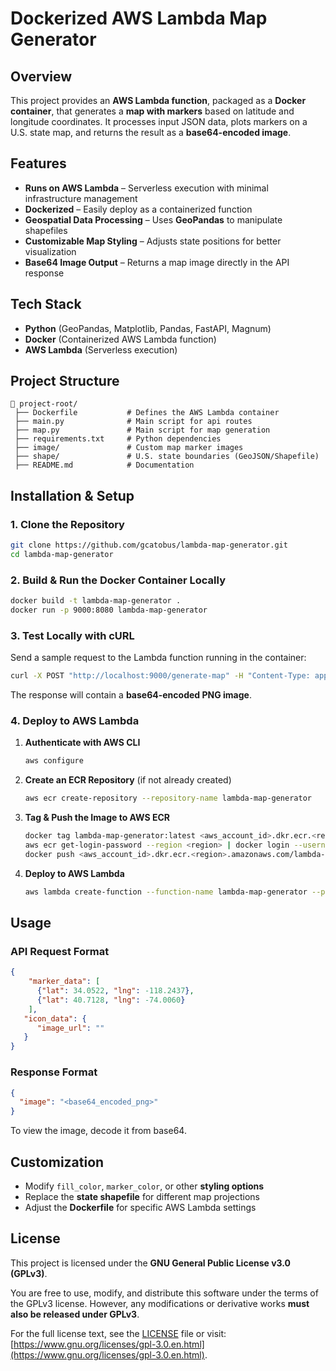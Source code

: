 # Dockerized AWS Lambda Map Generator

## Overview
This project provides an **AWS Lambda function**, packaged as a **Docker container**, that generates a **map with markers** based on latitude and longitude coordinates. It processes input JSON data, plots markers on a U.S. state map, and returns the result as a **base64-encoded image**.

## Features
- **Runs on AWS Lambda** – Serverless execution with minimal infrastructure management
- **Dockerized** – Easily deploy as a containerized function
- **Geospatial Data Processing** – Uses **GeoPandas** to manipulate shapefiles
- **Customizable Map Styling** – Adjusts state positions for better visualization
- **Base64 Image Output** – Returns a map image directly in the API response

## Tech Stack
- **Python** (GeoPandas, Matplotlib, Pandas, FastAPI, Magnum)
- **Docker** (Containerized AWS Lambda function)
- **AWS Lambda** (Serverless execution)

## Project Structure
```
📂 project-root/
 ├── Dockerfile           # Defines the AWS Lambda container
 ├── main.py              # Main script for api routes
 ├── map.py               # Main script for map generation
 ├── requirements.txt     # Python dependencies
 ├── image/               # Custom map marker images
 ├── shape/               # U.S. state boundaries (GeoJSON/Shapefile)
 ├── README.md            # Documentation
```

## Installation & Setup

### 1. Clone the Repository
```sh
git clone https://github.com/gcatobus/lambda-map-generator.git
cd lambda-map-generator
```

### 2. Build & Run the Docker Container Locally
```sh
docker build -t lambda-map-generator .
docker run -p 9000:8080 lambda-map-generator
```

### 3. Test Locally with cURL
Send a sample request to the Lambda function running in the container:
```sh
curl -X POST "http://localhost:9000/generate-map" -H "Content-Type: application/json" -d '{"marker_data": [{"lat": 34.05, "lng": -118.25}], "icon_data": {"image_url": ""}}'
```
The response will contain a **base64-encoded PNG image**.

### 4. Deploy to AWS Lambda
1. **Authenticate with AWS CLI**
   ```sh
   aws configure
   ```
2. **Create an ECR Repository** (if not already created)
   ```sh
   aws ecr create-repository --repository-name lambda-map-generator
   ```
3. **Tag & Push the Image to AWS ECR**
   ```sh
   docker tag lambda-map-generator:latest <aws_account_id>.dkr.ecr.<region>.amazonaws.com/lambda-map-generator:latest
   aws ecr get-login-password --region <region> | docker login --username AWS --password-stdin <aws_account_id>.dkr.ecr.<region>.amazonaws.com
   docker push <aws_account_id>.dkr.ecr.<region>.amazonaws.com/lambda-map-generator:latest
   ```
4. **Deploy to AWS Lambda**
   ```sh
   aws lambda create-function --function-name lambda-map-generator --package-type Image --code ImageUri=<aws_account_id>.dkr.ecr.<region>.amazonaws.com/lambda-maps:latest --role <IAM_role_ARN>
   ```

## Usage

### API Request Format
```json
{
    "marker_data": [
      {"lat": 34.0522, "lng": -118.2437},
      {"lat": 40.7128, "lng": -74.0060}
    ],
   "icon_data": {
      "image_url": ""
   }
}
```

### Response Format
```json
{
  "image": "<base64_encoded_png>"
}
```
To view the image, decode it from base64.

## Customization
- Modify `fill_color`, `marker_color`, or other **styling options**
- Replace the **state shapefile** for different map projections
- Adjust the **Dockerfile** for specific AWS Lambda settings

## License
This project is licensed under the **GNU General Public License v3.0 (GPLv3)**.

You are free to use, modify, and distribute this software under the terms of the GPLv3 license. However, any modifications or derivative works **must also be released under GPLv3**.

For the full license text, see the [LICENSE](./LICENSE) file or visit:  
[https://www.gnu.org/licenses/gpl-3.0.en.html](https://www.gnu.org/licenses/gpl-3.0.en.html).